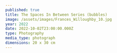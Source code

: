 ```yaml
---
published: true
title: The Spaces In Between Series (bubbles)
image: /assets/images/Frances_Willoughby_10.jpg
year: 2022
date: 2022-10-02T23:00:00.000Z
type: Photography
media_type: photograph
dimensions: 20 x 30 cm
---
```


